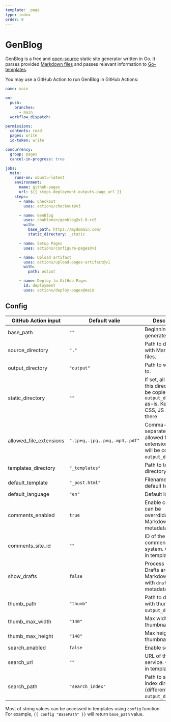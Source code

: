 ```yaml
---
template: _page
type: index
order: 0
---
```


# GenBlog

GenBlog is a free and [open-source](https://github.com/chuhlomin/genblog) static site generator written in Go.
It parses provided [Markdown files](markdown.md) and passes relevant information to [Go-templates](templates.md).

You may use a GitHub Action to run GenBlog in GitHub Actions:

```yaml
name: main

on:
  push:
    branches:
      - main
  workflow_dispatch:

permissions:
  contents: read
  pages: write
  id-token: write

concurrency:
  group: pages
  cancel-in-progress: true

jobs:
  main:
    runs-on: ubuntu-latest
    environment:
      name: github-pages
      url: ${{ steps.deployment.outputs.page_url }}
    steps:
      - name: Checkout
        uses: actions/checkout@v3

      - name: GenBlog
        uses: chuhlomin/genblog@v1.0-rc5
        with:
          base_path: https://mydomain.com/
          static_directory: _static

      - name: Setup Pages
        uses: actions/configure-pages@v1

      - name: Upload artifact
        uses: actions/upload-pages-artifact@v1
        with:
          path: output

      - name: Deploy to GitHub Pages
        id: deployment
        uses: actions/deploy-pages@main
```

## Config

| GitHub Action input     | Default valie                 | Description                                                                                                         |
|-------------------------|-------------------------------|---------------------------------------------------------------------------------------------------------------------|
| base_path               | `""`                          | Beginning of the generated URLs.                                                                                    |
| source_directory        | `"."`                         | Path to directory with Markdown files.                                                                              |
| output_directory        | `"output"`                    | Path to write files to.                                                                                             |
| static_directory        | `""`                          | If set, all files from this directory will be copied to `output_directory` as-is. Keep your CSS, JS and fonts there |
| allowed_file_extensions | `".jpeg,.jpg,.png,.mp4,.pdf"` | Comma-separated list of allowed file extensions that will be copied to `output_directory`.                          |
| templates_directory     | `"_templates"`                | Path to templates directory                                                                                         |
| default_template        | `"_post.html"`                | Filename of the default template                                                                                    |
| default_language        | `"en"`                        | Default language                                                                                                    |
| comments_enabled        | `true`                        | Enable comments, can be overrdidden in Markdown files metadata block.                                               |
| comments_site_id        | `""`                          | ID of the site in comments system. Only used in templates.                                                          |
| show_drafts             | `false`                       | Process drafts. Drafts are Markdown files with `draft: true` metadata block.                                        |
| thumb_path              | `"thumb"`                     | Path to directory with thumbnails in `output_directory`.                                                            |
| thumb_max_width         | `"140"`                       | Max width of thumbnails.                                                                                            |
| thumb_max_height        | `"140"`                       | Max height of thumbnails.                                                                                           |
| search_enabled          | `false`                       | Enable search.                                                                                                      |
| search_url              | `""`                          | URL of the search service. Only used in templates.                                                                  |
| search_path             | `"search_index"`              | Path to search index directory (different from `output_directory`).                                                 |

Most of string values can be accessed in templates using `config` function.
For example, `{{ config "BasePath" }}` will return `base_path` value.
